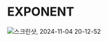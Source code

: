 # EXPONENT
![스크린샷, 2024-11-04 20-12-52](https://github.com/user-attachments/assets/b27ae526-0bb7-4b5b-b52b-692cc9793954)


<!-- #5CC6BA, #57BA83, #499AE9, #60BEF9, #499AE6, #2F6EAF -->

<!-- darkBlue: '#2F6EAF',
Blue: '#499AE6',
middleBlue: '#499AE9',
lightBlue: '#60BEF9',
darkGreen: '#57BA83',
lightGreen: '#5CC6BA',
Background: '#f5f5f5',

![스크린샷, 2024-11-03 10-50-34](https://github.com/user-attachments/assets/34060dec-e31f-4e63-9c51-b6b4427aabfa)
![스크린샷, 2024-11-03 10-50-19](https://github.com/user-attachments/assets/f25ec4a7-f510-42f6-bbe3-c66c4f7eef00)
![스크린샷, 2024-11-03 10-50-01](https://github.com/user-attachments/assets/600905b0-2df8-47b3-9acb-1ec9da8084e9)
![스크린샷, 2024-11-03 10-49-46](https://github.com/user-attachments/assets/6faad2e7-642e-4632-a5b2-a242ce3f26ca)
![스크린샷, 2024-11-03 10-49-33](https://github.com/user-attachments/assets/f803e923-8561-4652-8eb4-f1fdbcb3b72b)
![스크린샷, 2024-11-03 10-49-20](https://github.com/user-attachments/assets/e9965371-0182-423a-8d97-bd561cf4ec30)
![스크린샷, 2024-11-03 10-49-05](https://github.com/user-attachments/assets/5bb04ea0-7948-4fa2-bbb8-d7d30de8527f)
![스크린샷, 2024-11-03 10-48-38](https://github.com/user-attachments/assets/4fd64053-11c0-4db0-b9a9-f3cc5b755fa4)

-->
